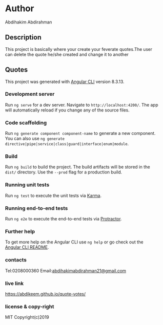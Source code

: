 # Author
 Abdihakim Abdirahman

 ## Description
 This project is basically where your create your feverate quotes.The user can delete the quote he/she created and change it to another

## Quotes

This project was generated with [Angular CLI](https://github.com/angular/angular-cli) version 8.3.13.

### Development server

Run `ng serve` for a dev server. Navigate to `http://localhost:4200/`. The app will automatically reload if you change any of the source files.

### Code scaffolding

Run `ng generate component component-name` to generate a new component. You can also use `ng generate directive|pipe|service|class|guard|interface|enum|module`.

### Build

Run `ng build` to build the project. The build artifacts will be stored in the `dist/` directory. Use the `--prod` flag for a production build.

### Running unit tests

Run `ng test` to execute the unit tests via [Karma](https://karma-runner.github.io).

### Running end-to-end tests

Run `ng e2e` to execute the end-to-end tests via [Protractor](http://www.protractortest.org/).

### Further help

To get more help on the Angular CLI use `ng help` or go check out the [Angular CLI README](https://github.com/angular/angular-cli/blob/master/README.md).

### contacts
Tel:0208000360
Email:abdihakimabdirahman21@gmail.com

### live link
 https://abdikeem.github.io/quote-votes/

### license & copy-right
MIT Copyright(c)2019
